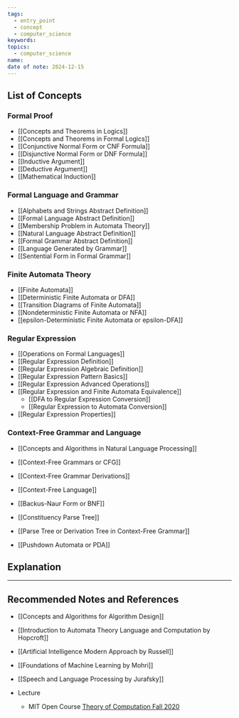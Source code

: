 ```yaml
---
tags:
  - entry_point
  - concept
  - computer_science
keywords: 
topics:
  - computer_science
name: 
date of note: 2024-12-15
---
```


## List of Concepts

### Formal Proof

- [[Concepts and Theorems in Logics]]
- [[Concepts and Theorems in Formal Logics]]
- [[Conjunctive Normal Form or CNF Formula]]
- [[Disjunctive Normal Form or DNF Formula]]
- [[Inductive Argument]]
- [[Deductive Argument]]
- [[Mathematical Induction]]

### Formal Language and Grammar

- [[Alphabets and Strings Abstract Definition]]
- [[Formal Language Abstract Definition]]
- [[Membership Problem in Automata Theory]]
- [[Natural Language Abstract Definition]]
- [[Formal Grammar Abstract Definition]]
- [[Language Generated by Grammar]]
- [[Sentential Form in Formal Grammar]]


### Finite Automata Theory

- [[Finite Automata]]
- [[Deterministic Finite Automata or DFA]]
- [[Transition Diagrams of Finite Automata]]
- [[Nondeterministic Finite Automata or NFA]]
- [[epsilon-Deterministic Finite Automata or epsilon-DFA]]


### Regular Expression

- [[Operations on Formal Languages]]
- [[Regular Expression Definition]]
- [[Regular Expression Algebraic Definition]]
- [[Regular Expression Pattern Basics]]
- [[Regular Expression Advanced Operations]]
- [[Regular Expression and Finite Automata Equivalence]]
	- [[DFA to Regular Expression Conversion]]
	- [[Regular Expression to Automata Conversion]]
- [[Regular Expression Properties]]


### Context-Free Grammar and Language

- [[Concepts and Algorithms in Natural Language Processing]]

- [[Context-Free Grammars or CFG]]
- [[Context-Free Grammar Derivations]]
- [[Context-Free Language]]

- [[Backus-Naur Form or BNF]]
- [[Constituency Parse Tree]]
- [[Parse Tree or Derivation Tree in Context-Free Grammar]]
- [[Pushdown Automata or PDA]]



## Explanation





-----------
##  Recommended Notes and References



- [[Concepts and Algorithms for Algorithm Design]]

- [[Introduction to Automata Theory Language and Computation by Hopcroft]]
- [[Artificial Intelligence Modern Approach by Russell]]
- [[Foundations of Machine Learning by Mohri]]
- [[Speech and Language Processing by Jurafsky]]

- Lecture
	- MIT Open Course [Theory of Computation Fall 2020](https://ocw.mit.edu/courses/18-404j-theory-of-computation-fall-2020/)